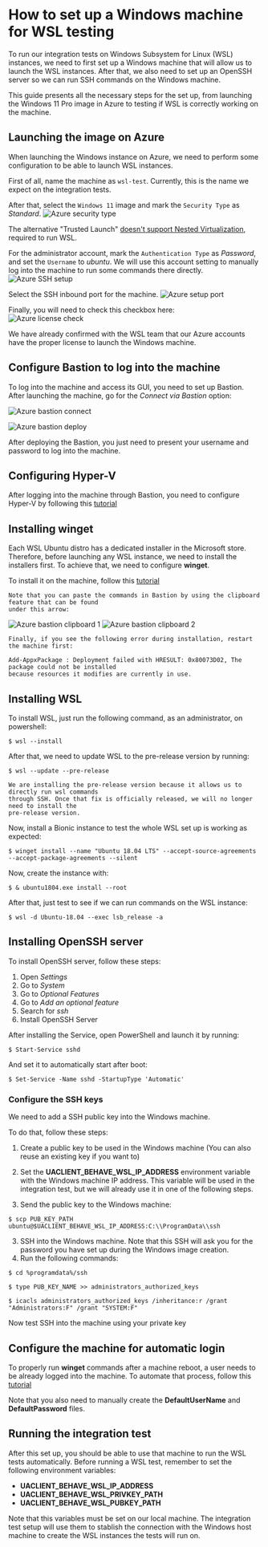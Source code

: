 # How to set up a Windows machine for WSL testing

To run our integration tests on Windows Subsystem for Linux (WSL) instances, we need to first set up
a Windows machine that will allow us to launch the WSL instances. After that, we also need to set up
an OpenSSH server so we can run SSH commands on the Windows machine.

This guide presents all the necessary steps for the set up, from launching the Windows 11 Pro
image in Azure to testing if WSL is correctly working on the machine.

## Launching the image on Azure

When launching the Windows instance on Azure, we need to perform some
configuration to be able to launch WSL instances.

First of all, name the machine as `wsl-test`. Currently, this is the name we expect on the
integration tests.

After that, select the `Windows 11` image and mark the `Security Type` as *Standard*.
![Azure security type](windows-security-type.png)

The alternative "Trusted Launch" [doesn't support Nested Virtualization](https://learn.microsoft.com/en-us/azure/virtual-machines/trusted-launch#unsupported-features),
required to run WSL.

For the administrator account, mark the `Authentication Type` as *Password*,
and set the `Username` to *ubuntu*. 
We will use this account setting to manually log into the machine to run some commands there directly.
![Azure SSH setup](windows-ssh-setup.png)

Select the SSH inbound port for the machine.
![Azure setup port](windows-setup-port.png)

Finally, you will need to check this checkbox here:  
![Azure license check](windows-license-check.png)

We have already confirmed with the WSL team that our Azure accounts have the proper license to
launch the Windows machine.


## Configure Bastion to log into the machine

To log into the machine and access its GUI, you need to set up Bastion.
After launching the machine, go for the *Connect via Bastion* option:

![Azure bastion connect](windows-bastion.png)

![Azure bastion deploy](windows-deploy-bastion.png)

After deploying the Bastion, you just need to present your username and password to log into the
machine.

## Configuring Hyper-V

After logging into the machine through Bastion, you need to configure Hyper-V by following
this [tutorial](https://learn.microsoft.com/en-us/azure/lab-services/how-to-enable-nested-virtualization-template-vm-using-script?tabs=powershell)

## Installing winget

Each WSL Ubuntu distro has a dedicated installer in the Microsoft store. Therefore, before launching
any WSL instance, we need to install the installers first. To achieve that, we need to configure
**winget**.

To install it on the machine, follow this [tutorial](https://winget.pro/winget-install-powershell/)

```
Note that you can paste the commands in Bastion by using the clipboard feature that can be found
under this arrow:
```

![Azure bastion clipboard 1](windows-bastion-clipboard.png) ![Azure bastion clipboard 2](windows-bastion-clipboard-paste.png)

```
Finally, if you see the following error during installation, restart the machine first:

Add-AppxPackage : Deployment failed with HRESULT: 0x80073D02, The package could not be installed
because resources it modifies are currently in use. 
```

## Installing WSL

To install WSL, just run the following command, as an administrator, on powershell:

```console
$ wsl --install
```

After that, we need to update WSL to the pre-release version by running:

```console
$ wsl --update --pre-release
```


```{note}
We are installing the pre-release version because it allows us to directly run wsl commands
through SSH. Once that fix is officially released, we will no longer need to install the
pre-release version.
```

Now, install a Bionic instance to test the whole WSL set up is working as expected:

```console
$ winget install --name "Ubuntu 18.04 LTS" --accept-source-agreements --accept-package-agreements --silent
```

Now, create the instance with:

```console
$ & ubuntu1804.exe install --root
```

After that, just test to see if we can run commands on the WSL instance:

```console
$ wsl -d Ubuntu-18.04 --exec lsb_release -a
```

## Installing OpenSSH server

To install OpenSSH server, follow these steps:

1) Open *Settings*
2) Go to *System*
3) Go to *Optional Features*
4) Go to *Add an optional feature*
5) Search for *ssh*
6) Install OpenSSH Server

After installing the Service, open PowerShell and launch it by running:

```console
$ Start-Service sshd
```

And set it to automatically start after boot:

```console
$ Set-Service -Name sshd -StartupType 'Automatic'
```

### Configure the SSH keys

We need to add a SSH public key into the Windows machine.

To do that, follow these steps:

1) Create a public key to be used in the Windows machine (You can also reuse an existing key if you want to)

2) Set the **UACLIENT_BEHAVE_WSL_IP_ADDRESS** environment variable with the Windows machine IP address. 
This variable will be used in the integration test, but we will already use it in one of the
following steps.

2) Send the public key to the Windows machine:

```console
$ scp PUB_KEY_PATH ubuntu@$UACLIENT_BEHAVE_WSL_IP_ADDRESS:C:\\ProgramData\\ssh
```

3) SSH into the Windows machine. Note that this SSH will ask you for the password you have set up during the Windows image creation.
4) Run the following commands:

```console
$ cd %programdata%/ssh
```

```console
$ type PUB_KEY_NAME >> administrators_authorized_keys
```

```console
$ icacls administrators_authorized_keys /inheritance:r /grant "Administrators:F" /grant "SYSTEM:F"
```

Now test SSH into the machine using your private key

## Configure the machine for automatic login

To properly run **winget** commands after a machine reboot, a user
needs to be already logged into the machine. To automate that process,
follow this [tutorial](https://learn.microsoft.com/en-us/troubleshoot/windows-server/user-profiles-and-logon/turn-on-automatic-logon#use-registry-editor-to-turn-on-automatic-logon)

Note that you also need to manually create the **DefaultUserName** and **DefaultPassword** files.

## Running the integration test

After this set up, you should be able to use that machine to run the WSL tests automatically.
Before running a WSL test, remember to set the following environment variables:

* **UACLIENT_BEHAVE_WSL_IP_ADDRESS**
* **UACLIENT_BEHAVE_WSL_PRIVKEY_PATH**
* **UACLIENT_BEHAVE_WSL_PUBKEY_PATH**

Note that this variables must be set on our local machine. The integration test setup will use them
to stablish the connection with the Windows host machine to create the WSL instances the tests will
run on.

